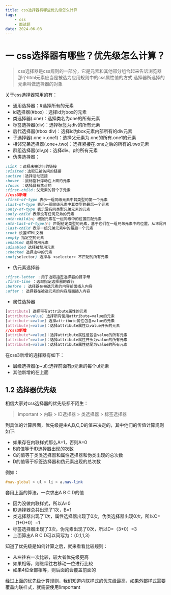 ```yaml
---
title: css选择器有哪些优先级怎么计算
tags:
	- css
	- 面试题
date: 2024-06-08
---
```


# 一 css选择器有哪些？优先级怎么计算？

> css选择器是css规则的一部分，它是元素和其他部分组合起来告诉浏览器那个html元素应当是被选为应用规则中的css属性值的方式
> 选择器所选择的元素叫做选择器的对象

关于css选择器常用的有：

- 通用选择器：#选择所有的元素
- id选择器(#box)：选择id为box的元素
- 类选择器(.one)：选择类名为one的所有元素
- 标签选择器(div)：选择标签为div的所有元素
- 后代选择器(#box div)：选择id为box元素内部所有的div元素
- 子选择器(.one >.one1)：选择父元素为.one的所有.one1的元素
- 相邻兄弟选择器(.one+.two)：选择紧接在.one之后的所有的.two元素
- 群组选择器(div,p)：选择div、p的所有元素
- 伪类选择器：

```css
:link ：选择未被访问的链接
:visited：选取已被访问的链接
:active：选择活动链接
:hover ：鼠标指针浮动在上面的元素
:focus ：选择具有焦点的
:first-child：父元素的首个子元素
//css3新增
:first-of-type 表示一组同级元素中其类型的第一个元素
:last-of-type 表示一组同级元素中其类型的最后一个元素
:only-of-type 表示没有同类型兄弟元素的元素
:only-child 表示没有任何兄弟的元素
:nth-child(n) 根据元素在一组同级中的位置匹配元素
:nth-last-of-type(n) 匹配给定类型的元素，基于它们在一组兄弟元素中的位置，从末尾开始计数
:last-child 表示一组兄弟元素中的最后一个元素
:root 设置HTML文档
:empty 指定空的元素
:enabled 选择可用元素
:disabled 选择被禁用元素
:checked 选择选中的元素
:not(selector) 选择与 <selector> 不匹配的所有元素
```

- 伪元素选择器

```css
:first-letter ：用于选取指定选择器的首字母
:first-line ：选取指定选择器的首行
:before : 选择器在被选元素的内容前面插入内容
:after : 选择器在被选元素的内容后面插入内容
```

- 属性选择器

```css
[attribute] 选择带有attribute属性的元素
[attribute=value] 选择所有使用attribute=value的元素
[attribute~=value] 选择attribute属性包含value的元素
[attribute|=value]：选择attribute属性以value开头的元素
//css3新增
[attribute*=value]：选择attribute属性值包含value的所有元素
[attribute^=value]：选择attribute属性开头为value的所有元素
[attribute$=value]：选择attribute属性结尾为value的所有元素
```

在css3新增的选择器有如下：
- 层级选择器(p~ul):选择前面有p元素的每个ul元素
- 其他新增的在上面

## 1.2 选择器优先级

相信大家对css选择器的优先级都不陌生：
> important > 内联 > ID选择器 > 类选择器 > 标签选择器 

到具体的计算层面，优先级是由A,B,C,D的值来决定的，其中他们的传值计算规则如下:
- 如果存在内联样式那么A=1，否则A=0
- B的值等于ID选择器出现的次数
- C的值等于类类选择器和属性选择器和伪类出现的总次数
- D的值等于标签选择器和伪元素出现的总次数

例如：

```css
#nav-global > ul > li > a.nav-link
```

套用上面的算法，一次求出A B C D的值
- 因为没做内联样式，所以A=0
- ID选择器总共出现了1次，B=1
- 类选择器出现了1次，属性选择器出现了0次，伪类选择器出现0次，所以C=（1+0+0）=1
- 标签选择器出现了3次，伪元素出现了0次，所以D=（3+0）=3
- 上面算出A B C D可以简写为：（0,1,1,3）

知道了优先级是如何计算之后，就来看看比较规则：
- 从左往右一次比较，较大者优先级更高
- 如果相等，则继续往右移动一位进行比较
- 如果4位全部相等，则后面的会覆盖前面的

经过上面的优先级计算规则，我们知道内联样式的优先级最高，如果外部样式需要覆盖内联样式，就需要使用!important